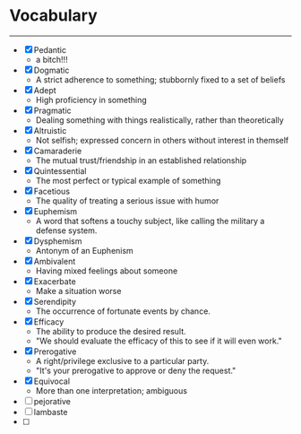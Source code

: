 # Vocabulary 

---

- [x] Pedantic
	- a bitch!!!
- [x] Dogmatic
	- A strict adherence to something; stubbornly fixed to a set of beliefs  
- [x] Adept
	- High proficiency in something
- [x] Pragmatic
	- Dealing something with things realistically, rather than theoretically
- [x] Altruistic
	-  Not selfish; expressed concern in others without interest in themself
- [x] Camaraderie
	- The mutual trust/friendship in an established relationship
- [x] Quintessential
	- The most perfect or typical example of something
- [x] Facetious
	- The quality of treating a serious issue with humor
- [x] Euphemism
	- A word that softens a touchy subject, like calling the military a defense system.
- [x] Dysphemism
	- Antonym of an Euphenism
- [x] Ambivalent
	- Having mixed feelings about someone
- [x] Exacerbate
	- Make a situation worse
- [x] Serendipity
	- The occurrence of fortunate events by chance.
- [x] Efficacy
	- The ability to produce the desired result. 
	- "We should evaluate the efficacy of this to see if it will even work."
- [x] Prerogative
	- A right/privilege exclusive to a particular party.
	- "It's your prerogative to approve or deny the request."
- [x] Equivocal
	- More than one interpretation; ambiguous  
- [ ] pejorative
- [ ] lambaste
- [ ] 


